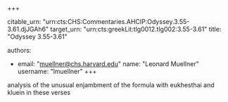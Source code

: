 +++


citable_urn: "urn:cts:CHS:Commentaries.AHCIP:Odyssey.3.55-3.61.djJGAh6"
target_urn: "urn:cts:greekLit:tlg0012.tlg002:3.55-3.61"
title: "Odyssey 3.55-3.61"

authors:
- email: "muellner@chs.harvard.edu"
  name: "Leonard Muellner"
  username: "lmuellner"
+++

<p>analysis of the unusual enjambment of the formula with eukhesthai and kluein in these verses</p>